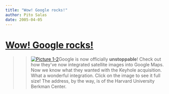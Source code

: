 ```yaml
---
title: "Wow! Google rocks!"
author: Pito Salas
date: 2005-04-05
---
```

# [Wow! Google rocks!](None)



>>

>> [![Picture
1-2](https://i0.wp.com/s3.media.squarespace.com/production/1075723/12829350/weblogs/weblogs/images/Picture%25201-2-tm.jpg?resize=200%2C198)](<https://i0.wp.com/s3.media.squarespace.com/production/1075723/12829350/weblogs/weblogs/images/Picture%25201-2.jpg>)Google
is now officially **unstoppable**! Check out how they've now integrated
satellite images into Google Maps. Now we know what they wanted with the
Keyhole acquisition. What a wonderful integration. Click on the image to see
it full size! The address, by the way, is of the Harvard University Berkman
Center.


